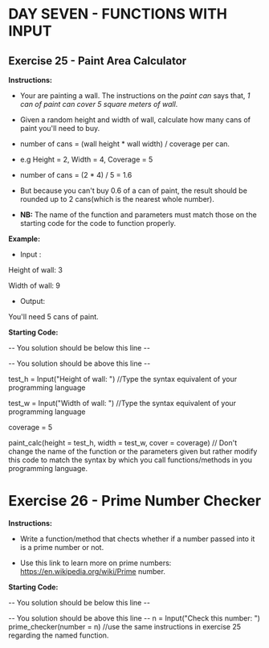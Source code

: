 # DAY SEVEN - FUNCTIONS WITH INPUT


## Exercise 25 - Paint Area Calculator

**Instructions:**

+ Your are painting a wall. The instructions on the *paint can* says that, *1 can of paint can cover 5 square meters of wall*.

+ Given a random height and width of wall, calculate how many cans of paint you'll need to buy.

+ number of cans = (wall height * wall width) / coverage per can.

+ e.g Height = 2, Width = 4, Coverage = 5 

+ number of cans = (2 * 4) / 5 = 1.6

+ But because you can't buy 0.6 of a can of paint, the result should be rounded up to 2 cans(which is the nearest whole number).

+ **NB:** The name of the function and parameters must match those on the starting code for the code to function properly.

**Example:**

+ Input :

Height of wall: 3

Width of wall: 9

+ Output:

You'll need 5 cans of paint.

**Starting Code:**

-- You solution should be below this line --








-- You solution should be above this line --

test_h = Input("Height of wall: ") //Type the syntax equivalent of your programming language

test_w = Input("Width of wall: ") //Type the syntax equivalent of your programming language

coverage = 5 

paint_calc(height = test_h, width = test_w, cover = coverage) // Don't change the name of the function or the parameters given but rather modify this code to match the syntax by which you call functions/methods in you programming language.



# Exercise 26 - Prime Number Checker

**Instructions:**

+ Write a function/method that chects whether if a number passed into it is a prime number or not.

+ Use this link to learn more on prime numbers: https://en.wikipedia.org/wiki/Prime number.

**Starting Code:**

-- You solution should be below this line --








-- You solution should be above this line --
n = Input("Check this number: ")
prime_checker(number = n) //use the same instructions in exercise 25 regarding the named function.






